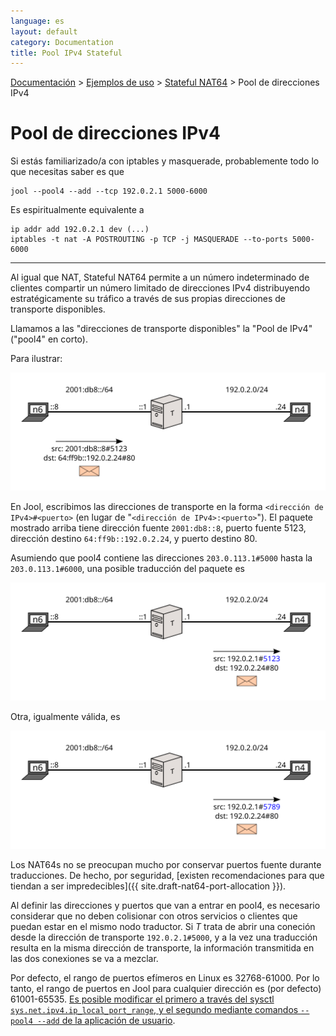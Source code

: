 ```yaml
---
language: es
layout: default
category: Documentation
title: Pool IPv4 Stateful
---
```


[Documentación](documentation.html) > [Ejemplos de uso](documentation.html#ejemplos-de-uso) > [Stateful NAT64](mod-run-stateful.html) > Pool de direcciones IPv4

# Pool de direcciones IPv4

Si estás familiarizado/a con iptables y masquerade, probablemente todo lo que necesitas saber es que

	jool --pool4 --add --tcp 192.0.2.1 5000-6000

Es espiritualmente equivalente a

	ip addr add 192.0.2.1 dev (...)
	iptables -t nat -A POSTROUTING -p TCP -j MASQUERADE --to-ports 5000-6000

-----------------------------

Al igual que NAT, Stateful NAT64 permite a un número indeterminado de clientes compartir un número limitado de direcciones IPv4 distribuyendo estratégicamente su tráfico a través de sus propias direcciones de transporte disponibles.

Llamamos a las "direcciones de transporte disponibles" la "Pool de IPv4" ("pool4" en corto).

Para ilustrar:

![Fig. 1 - petición de n6](../images/flow/pool4-simple1-en.svg "Fig. 1 - petición de n6")

En Jool, escribimos las direcciones de transporte en la forma `<dirección de IPv4>#<puerto>` (en lugar de "`<dirección de IPv4>:<puerto>`"). El paquete mostrado arriba tiene dirección fuente `2001:db8::8`, puerto fuente 5123, dirección destino `64:ff9b::192.0.2.24`, y puerto destino 80.

Asumiendo que pool4 contiene las direcciones `203.0.113.1#5000` hasta la `203.0.113.1#6000`, una posible traducción del paquete es

![Fig. 2 - paquete traducido, versión 1](../images/flow/pool4-simple2-en.svg "Fig. 2 - paquete traducido, versión 1")

Otra, igualmente válida, es

![Fig. 3 - paquete traducido, versión 2](../images/flow/pool4-simple3-en.svg "Fig. 3 - paquete traducido, versión 2")

Los NAT64s no se preocupan mucho por conservar puertos fuente durante traducciones. De hecho, por seguridad, [existen recomendaciones para que tiendan a ser impredecibles]({{ site.draft-nat64-port-allocation }}).

Al definir las direcciones y puertos que van a entrar en pool4, es necesario considerar que no deben colisionar con otros servicios o clientes que puedan estar en el mismo nodo traductor. Si _T_ trata de abrir una coneción desde la dirección de transporte `192.0.2.1#5000`, y a la vez una traducción resulta en la misma dirección de transporte, la información transmitida en las dos conexiones se va a mezclar.

Por defecto, el rango de puertos efímeros en Linux es 32768-61000. Por lo tanto, el rango de puertos en Jool para cualquier dirección es (por defecto) 61001-65535. [Es posible modificar el primero a través del sysctl `sys.net.ipv4.ip_local_port_range`, y el segundo mediante comandos `--pool4 --add` de la aplicación de usuario](usr-flags-pool4.html#notas).

